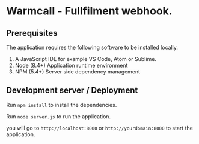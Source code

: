 # Warmcall - Fullfilment webhook.

## Prerequisites

The application requires the following software to be installed locally.

1. A JavaScript IDE for example VS Code, Atom or Sublime.
2. Node (8.4+) Application runtime environment
3. NPM (5.4+) Server side dependency management

## Development server / Deployment
Run `npm install` to install the dependencies.

Run `node server.js` to run the application.

you will go to `http://localhost:8000` or `http://yourdomain:8000` to start the application.



